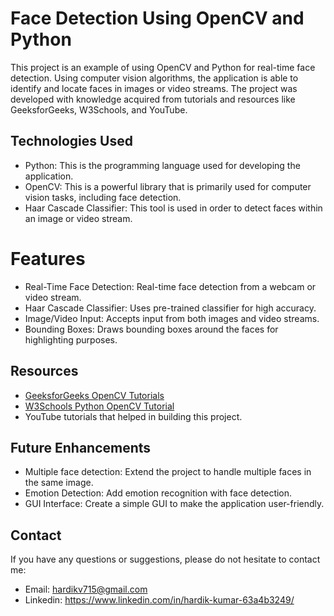 # Face Detection Using OpenCV and Python

This project is an example of using OpenCV and Python for real-time face detection. Using computer vision algorithms,
the application is able to identify and locate faces in images or video streams. 
The project was developed with knowledge acquired from tutorials and resources like GeeksforGeeks, W3Schools, and YouTube.


## Technologies Used

- Python: This is the programming language used for developing the application.
- OpenCV: This is a powerful library that is primarily used for computer vision tasks, including face detection.
- Haar Cascade Classifier: This tool is used in order to detect faces within an image or video stream.

# Features

- Real-Time Face Detection: Real-time face detection from a webcam or video stream.
- Haar Cascade Classifier: Uses pre-trained classifier for high accuracy.
- Image/Video Input: Accepts input from both images and video streams.
- Bounding Boxes: Draws bounding boxes around the faces for highlighting purposes.

## Resources

- [GeeksforGeeks OpenCV Tutorials](https://www.geeksforgeeks.org/)
- [W3Schools Python OpenCV Tutorial](https://www.w3schools.com/)
- YouTube tutorials that helped in building this project.

## Future Enhancements

- Multiple face detection: Extend the project to handle multiple faces in the same image.
- Emotion Detection: Add emotion recognition with face detection.
- GUI Interface: Create a simple GUI to make the application user-friendly.

## Contact

If you have any questions or suggestions, please do not hesitate to contact me:

- Email: hardikv715@gmail.com
- Linkedin: https://www.linkedin.com/in/hardik-kumar-63a4b3249/
